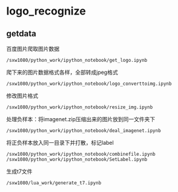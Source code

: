 # logo_recognize
## getdata
百度图片爬取图片数据

```
/sxw1080/python_work/ipython_notebook/get_logo.ipynb
```

爬下来的图片数据格式各样，全部转成jpeg格式

```
/sxw1080/python_work/ipython_notebook/logo_converttoimg.ipynb
```

修改图片格式

```
/sxw1080/python_work/ipython_notebook/resize_img.ipynb
```

处理负样本：将imagenet.zip压缩出来的图片放到同一文件夹下

```
/sxw1080/python_work/ipython_notebook/deal_imagenet.ipynb
```

将正负样本放入同一目录下并打散，标记label

```
/sxw1080/python_work/ipython_notebook/combinefile.ipynb
/sxw1080/python_work/ipython_notebook/SetLabel.ipynb
```

生成t7文件

```
/sxw1080/lua_work/generate_t7.ipynb
```
